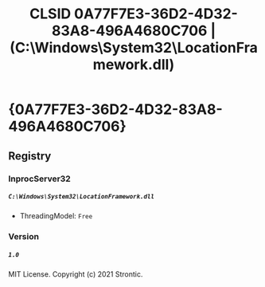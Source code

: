 ﻿---
title: "CLSID 0A77F7E3-36D2-4D32-83A8-496A4680C706 | (C:\\Windows\\System32\\LocationFramework.dll)"
excerpt: What is COM-Object CLSID 0A77F7E3-36D2-4D32-83A8-496A4680C706?
---

# {0A77F7E3-36D2-4D32-83A8-496A4680C706}


## Registry


### InprocServer32

##### `C:\Windows\System32\LocationFramework.dll`
* ThreadingModel: `Free`

### Version

##### `1.0`

MIT License. Copyright (c) 2021 Strontic.


